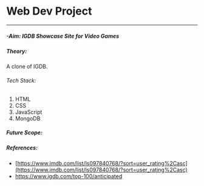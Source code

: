 # Web Dev Project
---
##### -Aim: IGDB Showcase Site for Video Games

##### Theory:
A clone of IGDB.

###### Tech Stack:
1. HTML
1. CSS
1. JavaScript
1. MongoDB

##### Future Scope:

##### References:
* [https://www.imdb.com/list/ls097840768/?sort=user_rating%2Casc](https://www.imdb.com/list/ls097840768/?sort=user_rating%2Casc)
* https://www.igdb.com/top-100/anticipated
